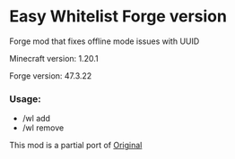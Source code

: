 # **Easy Whitelist Forge version**
Forge mod that fixes offline mode issues with UUID

Minecraft version: 1.20.1

Forge version: 47.3.22

### Usage: 
 - /wl add <nickname>
 - /wl remove <nickname>
 
This mod is a partial port of [Original](https://github.com/NikitaCartes/EasyWhitelist)
